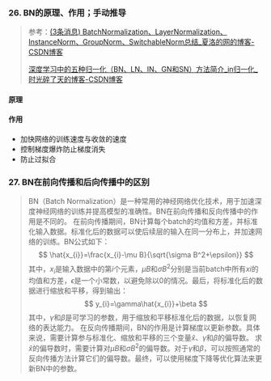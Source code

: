 ### 26. BN的原理、作用；手动推导

>   参考：[(3条消息) BatchNormalization、LayerNormalization、InstanceNorm、GroupNorm、SwitchableNorm总结_夏洛的网的博客-CSDN博客](https://blog.csdn.net/liuxiao214/article/details/81037416)
>
>   [深度学习中的五种归一化（BN、LN、IN、GN和SN）方法简介_in归一化_时光碎了天的博客-CSDN博客](https://blog.csdn.net/u013289254/article/details/99690730)

#### 原理

#### 作用

*   加快网络的训练速度与收敛的速度
*   控制梯度爆炸防止梯度消失
*   防止过拟合

### 27. BN在前向传播和后向传播中的区别

>   BN（Batch Normalization）是一种常用的神经网络优化技术，用于加速深度神经网络的训练并提高模型的准确性。BN在前向传播和反向传播中的作用是不同的。
>   在前向传播期间，BN计算每个batch的均值和方差，并标准化输入数据。标准化后的数据可以使后续层的输入在同一分布上，并加速网络的训练。BN公式如下：
>   $$
>   \hat{x_{i}}=\frac{x_{i}-\mu B}{\sqrt{\sigma B^2+\epsilon}}
>   $$
>   其中，$x_{i}$是输入数据中的第$i$个元素，$\mu B$和$\sigma B^2$分别是当前batch中所有$xi$的均值和方差，$\epsilon$是一个小常数，以避免除以0的情况。最后，将标准化后的数据进行缩放和平移，得到输出：
>   $$
>   y_{i}=\gamma\hat{x_{i}}+\beta
>   $$
>   其中，$\gamma$和$\beta$是可学习的参数，用于缩放和平移标准化后的数据，以恢复网络的表达能力。
>   在反向传播期间，BN的作用是计算梯度以更新参数。具体来说，需要计算参与标准化、缩放和平移的三个变量$\hat{x}$、$\gamma$和$\beta$的偏导数。
>   求$\hat{x}$的偏导数时，需要计算对$\mu B$和$\sigma B^2$的偏导数。对于$\gamma$和$\beta$，可以按照通常的反向传播方法计算它们的偏导数。最终，可以使用梯度下降等优化算法来更新BN中的参数。